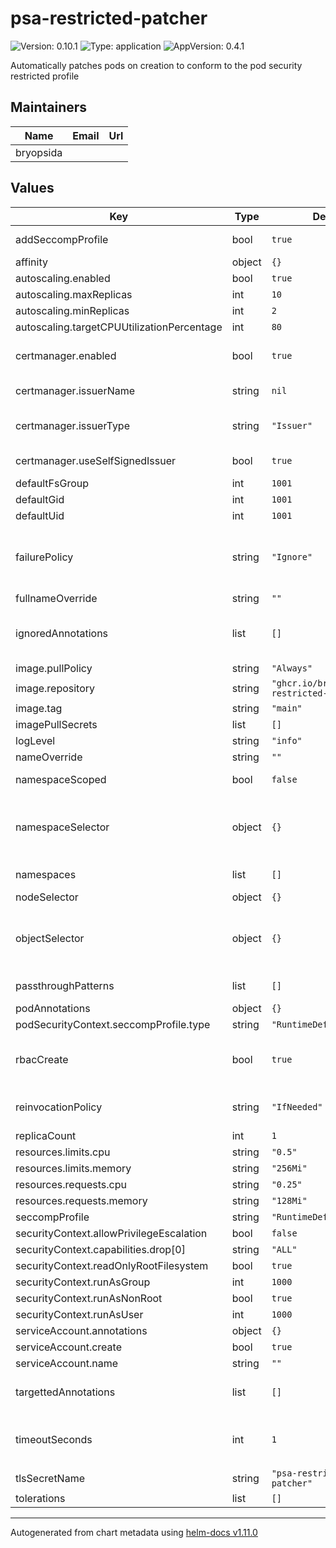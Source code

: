 # psa-restricted-patcher

![Version: 0.10.1](https://img.shields.io/badge/Version-0.10.1-informational?style=flat-square) ![Type: application](https://img.shields.io/badge/Type-application-informational?style=flat-square) ![AppVersion: 0.4.1](https://img.shields.io/badge/AppVersion-0.4.1-informational?style=flat-square)

Automatically patches pods on creation to conform to the pod security restricted profile

## Maintainers

| Name | Email | Url |
| ---- | ------ | --- |
| bryopsida |  |  |

## Values

| Key | Type | Default | Description |
|-----|------|---------|-------------|
| addSeccompProfile | bool | `true` | Toggle adding seccompProfile into the pod.securityContext |
| affinity | object | `{}` |  |
| autoscaling.enabled | bool | `true` |  |
| autoscaling.maxReplicas | int | `10` |  |
| autoscaling.minReplicas | int | `2` |  |
| autoscaling.targetCPUUtilizationPercentage | int | `80` |  |
| certmanager.enabled | bool | `true` | enable using cert manager to issue a TLS certificate, if this is not enabled you must manage your own TLS secret |
| certmanager.issuerName | string | `nil` | When not using useSelfSignedIssuer, specify the issuer name |
| certmanager.issuerType | string | `"Issuer"` | When not using the self packaged/managed option from useSelfSignedIssuer, specify the IssuerType |
| certmanager.useSelfSignedIssuer | bool | `true` | Use a self signed issuer managed by this helm release |
| defaultFsGroup | int | `1001` | the default FS Groupd ID |
| defaultGid | int | `1001` | The default Groupd ID |
| defaultUid | int | `1001` | The default UID |
| failurePolicy | string | `"Ignore"` | Control the fail open or closed behavior, default is ignore to avoid breaking a cluster, this hook is intended to automatically patch to conform to the restricted security policy, the security policy is the actual gate |
| fullnameOverride | string | `""` |  |
| ignoredAnnotations | list | `[]` | provide an array of maps of annotations that when present on a pod, patcher will ignore mutating pod, if empty it will not ignore any pods |
| image.pullPolicy | string | `"Always"` |  |
| image.repository | string | `"ghcr.io/bryopsida/psa-restricted-patcher"` |  |
| image.tag | string | `"main"` |  |
| imagePullSecrets | list | `[]` |  |
| logLevel | string | `"info"` |  |
| nameOverride | string | `""` |  |
| namespaceScoped | bool | `false` | If true, scopes the webhook to the namespace the webhook is deployed. |
| namespaceSelector | object | `{}` | Optional namespace selector: https://kubernetes.io/docs/reference/access-authn-authz/extensible-admission-controllers/#matching-requests-namespaceselector |
| namespaces | list | `[]` | The namespaces to automatically patch, if empty it will patch all namespaces |
| nodeSelector | object | `{}` |  |
| objectSelector | object | `{}` | Optional object selector: https://kubernetes.io/docs/reference/access-authn-authz/extensible-admission-controllers/#matching-requests-objectselector |
| passthroughPatterns | list | `[]` | A list of regex patterns, that if matched, the pod passes through untouched  |
| podAnnotations | object | `{}` |  |
| podSecurityContext.seccompProfile.type | string | `"RuntimeDefault"` |  |
| rbacCreate | bool | `true` | Create the RBAC rules and bindings to allow the webhook to update the caBundle value, this is needed to handle rotations, if disabled you can provide your own bindings |
| reinvocationPolicy | string | `"IfNeeded"` | ReinvocationPolicy can be Never or IfNeeded, this hook operates in a idempotent manner so IfNeeded is the default. |
| replicaCount | int | `1` |  |
| resources.limits.cpu | string | `"0.5"` |  |
| resources.limits.memory | string | `"256Mi"` |  |
| resources.requests.cpu | string | `"0.25"` |  |
| resources.requests.memory | string | `"128Mi"` |  |
| seccompProfile | string | `"RuntimeDefault"` | The seccompProfile to set for type |
| securityContext.allowPrivilegeEscalation | bool | `false` |  |
| securityContext.capabilities.drop[0] | string | `"ALL"` |  |
| securityContext.readOnlyRootFilesystem | bool | `true` |  |
| securityContext.runAsGroup | int | `1000` |  |
| securityContext.runAsNonRoot | bool | `true` |  |
| securityContext.runAsUser | int | `1000` |  |
| serviceAccount.annotations | object | `{}` |  |
| serviceAccount.create | bool | `true` |  |
| serviceAccount.name | string | `""` |  |
| targettedAnnotations | list | `[]` | provide an array of maps of annotations that when present on a pod, patcher will mutate pod, if empty it will mutate all pods |
| timeoutSeconds | int | `1` | amount of time to allot for the hook to respond, if failurePolicy is set to ignore the request will go through without modifying the resource |
| tlsSecretName | string | `"psa-restricted-patcher"` |  |
| tolerations | list | `[]` |  |

----------------------------------------------
Autogenerated from chart metadata using [helm-docs v1.11.0](https://github.com/norwoodj/helm-docs/releases/v1.11.0)
